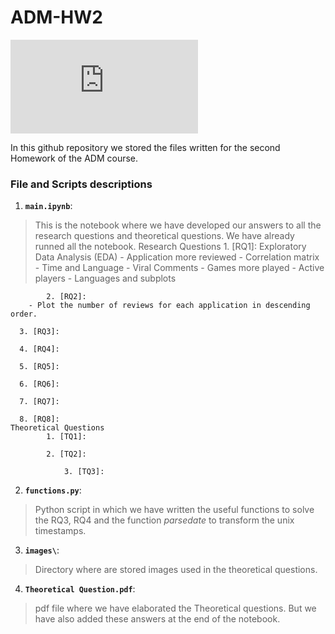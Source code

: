 # ADM-HW2

![steam](https://www.vortez.net/contentteller.php?ct=news&action=file&id=18653)

In this github repository we stored the files written for the second Homework of the ADM course.

### File and Scripts descriptions
1. __`main.ipynb`__:
  > This is the notebook where we have developed our answers to all the research questions and theoretical questions. We have already runned all the notebook.
    Research Questions
			1. [RQ1]: Exploratory Data Analysis (EDA)
			  - Application more reviewed 
			  - Correlation matrix
			  - Time and Language
			  - Viral Comments
			  - Games more played
			  - Active players
			  - Languages and subplots
			  
			2. [RQ2]:
        - Plot the number of reviews for each application in descending order.
	
      3. [RQ3]:
      
      4. [RQ4]: 
      
      5. [RQ5]:
      
      6. [RQ6]:
      
      7. [RQ7]:
      
      8. [RQ8]:
    Theoretical Questions 
			1. [TQ1]:  
			
			2. [TQ2]:
      
      			3. [TQ3]:
      
2. __`functions.py`__:
  > Python script in which we have written the useful functions to solve the RQ3, RQ4 and the function *parsedate* to transform the unix timestamps.
3. __`images\`__: 
  > Directory where are stored images used in the theoretical questions.
4. __`Theoretical Question.pdf`__: 
  > pdf file where we have elaborated the Theoretical questions. But we have also added these answers at the end of the notebook. 

